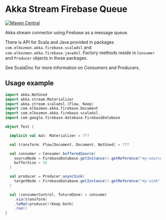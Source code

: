 Akka Stream Firebase Queue 
==========================

[![Maven Central](https://maven-badges.herokuapp.com/maven-central/com.elkozmon/akka-stream-firebase-queue_2.12/badge.svg)](https://maven-badges.herokuapp.com/maven-central/com.elkozmon/akka-stream-firebase-queue_2.12)

Akka stream connector using Firebase as a message queue.

There is API for Scala and Java provided in packages `com.elkozmon.akka.firebase.scaladsl` and `com.elkozmon.akka.firebase.javadsl`. Factory methods reside in `Consumer` and `Producer` objects in those packages.

See ScalaDoc for more information on Consumers and Producers.

Usage example
-------

```scala
import akka.NotUsed
import akka.stream.Materializer
import akka.stream.scaladsl.{Flow, Keep}
import com.elkozmon.akka.firebase.Document
import com.elkozmon.akka.firebase.scaladsl._
import com.google.firebase.database.FirebaseDatabase

object Test {

  implicit val mat: Materializer = ???

  val transform: Flow[Document, Document, NotUsed] = ???

  val consumer = Consumer.bufferedSource(
    sourceNode = FirebaseDatabase.getInstance().getReference("my-source"),
    bufferSize = 32
  )

  val producer = Producer.asyncSink(
    targetNode = FirebaseDatabase.getInstance().getReference("my-sink")
  )

  val (consumerControl, futureDone) = consumer
    .via(transform)
    .toMat(producer)(Keep.both)
    .run()
}
```
